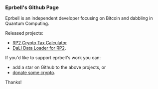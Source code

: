 ### Eprbell's Github Page

Eprbell is an independent developer focusing on Bitcoin and dabbling in Quantum Computing. 

Released projects:
* [RP2 Crypto Tax Calculator](https://github.com/eprbell/rp2)
* [DaLI Data Loader for RP2](https://github.com/eprbell/dali-rp2).

If you'd like to support eprbell's work you can:
* add a star on Github to the above projects, or
* [donate some crypto](https://eprbell.github.io/eprbell/about.html).

Thanks!
